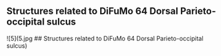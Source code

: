 


## Structures related to DiFuMo 64 Dorsal Parieto-occipital sulcus

![5](5.jpg ## Structures related to DiFuMo 64 Dorsal Parieto-occipital sulcus)